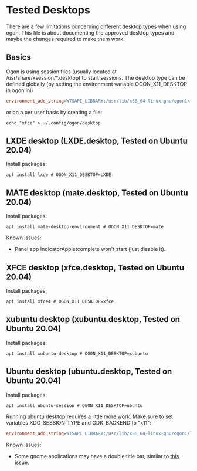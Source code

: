 # Tested Desktops
There are a few limitations concerning different desktop types when using ogon.
This file is about documenting the approved desktop types and maybe the changes required to make them work.

## Basics
Ogon is using session files (usually located at /usr/share/xsession/*.desktop) to start sessions.
The desktop type can be defined globally (by setting the environment variable OGON_X11_DESKTOP in ogon.ini)
```ini
environment_add_string=WTSAPI_LIBRARY:/usr/lib/x86_64-linux-gnu/ogon1/libogon-otsapi.so;OGON_X11_DESKTOP:xfce
```
or on a per user basis by creating a file:
```console
echo "xfce" > ~/.config/ogon/desktop
```

## LXDE desktop (LXDE.desktop, Tested on Ubuntu 20.04)
Install packages:
```console
apt install lxde # OGON_X11_DESKTOP=LXDE
```

## MATE desktop (mate.desktop, Tested on Ubuntu 20.04)
Install packages:
```console
apt install mate-desktop-environment # OGON_X11_DESKTOP=mate
```
Known issues:
* Panel app IndicatorAppletcomplete won't start (just disable it).

## XFCE desktop (xfce.desktop, Tested on Ubuntu 20.04)
Install packages:
```console
apt install xfce4 # OGON_X11_DESKTOP=xfce
```

## xubuntu desktop (xubuntu.desktop, Tested on Ubuntu 20.04)
Install packages:
```console
apt install xubuntu-desktop # OGON_X11_DESKTOP=xubuntu
```

## Ubuntu desktop (ubuntu.desktop, Tested on Ubuntu 20.04)
Install packages:
```console
apt install ubuntu-session # OGON_X11_DESKTOP=ubuntu
```
Running ubuntu desktop requires a little more work:
Make sure to set variables XDG_SESSION_TYPE and GDK_BACKEND to "x11":
```ini
environment_add_string=WTSAPI_LIBRARY:/usr/lib/x86_64-linux-gnu/ogon1/libogon-otsapi.so;OGON_X11_DESKTOP:ubuntu;XDG_SESSION_TYPE:x11;GDK_BACKEND:x11
```
Known issues:
* Some gnome applications may have a double title bar, similar to [this issue](https://github.com/neutrinolabs/xrdp/issues/1642).

